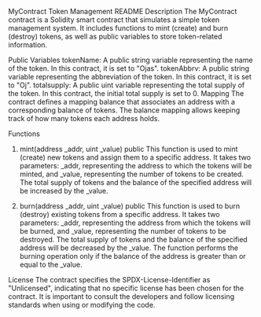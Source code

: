 MyContract Token Management README
Description
The MyContract contract is a Solidity smart contract that simulates a simple token management system. It includes functions to mint (create) and burn (destroy) tokens, as well as public variables to store token-related information.

Public Variables
tokenName: A public string variable representing the name of the token. In this contract, it is set to "Ojas".
tokenAbbrv: A public string variable representing the abbreviation of the token. In this contract, it is set to "Oj".
totalsupply: A public uint variable representing the total supply of the token. In this contract, the initial total supply is set to 0.
Mapping
The contract defines a mapping balance that associates an address with a corresponding balance of tokens. The balance mapping allows keeping track of how many tokens each address holds.

Functions
1. mint(address _addr, uint _value) public
This function is used to mint (create) new tokens and assign them to a specific address. It takes two parameters: _addr, representing the address to which the tokens will be minted, and _value, representing the number of tokens to be created. The total supply of tokens and the balance of the specified address will be increased by the _value.

2. burn(address _addr, uint _value) public
This function is used to burn (destroy) existing tokens from a specific address. It takes two parameters: _addr, representing the address from which the tokens will be burned, and _value, representing the number of tokens to be destroyed. The total supply of tokens and the balance of the specified address will be decreased by the _value. The function performs the burning operation only if the balance of the address is greater than or equal to the _value.

License
The contract specifies the SPDX-License-Identifier as "Unlicensed", indicating that no specific license has been chosen for the contract. It is important to consult the developers and follow licensing standards when using or modifying the code.
